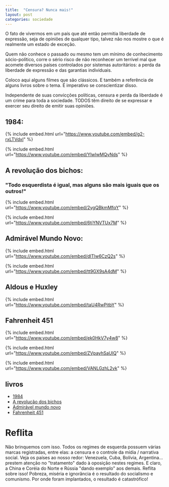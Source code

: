 ```yaml
---
title:  "Censura? Nunca mais!"
layout: post
categories: sociedade
---
```


O fato de vivermos em um país que até então permitia liberdade de expressão, seja de opiniões de qualquer tipo, talvez não nos mostre o que é realmente um estado de exceção.


Quem não conhece o passado ou mesmo tem um mínimo de conhecimento sócio-político, corre o sério risco de não reconhecer um terrível mal que acomete diversos países controlados por sistemas autoritários: a perda da liberdade de expressão e das garantias individuais.

Coloco aqui alguns filmes que são clássicos. E também a referência de alguns livros sobre o tema. É imperativo se conscientizar disso.

Independente de suas convicções políticas, censura e perda da liberdade é um crime para toda a sociedade. TODOS têm direito de se expressar e exercer seu direito de emitir suas opiniões.

## 1984:

{% include embed.html url="https://www.youtube.com/embed/g2-rxLTVdxI" %}

{% include embed.html url="https://www.youtube.com/embed/YlwlwMQyNds" %}

## A revolução dos bichos:
### "Todo esquerdista é igual, mas alguns são mais iguais que os outros!"

{% include embed.html url="https://www.youtube.com/embed/2ygQBkmMfqY" %}

{% include embed.html url="https://www.youtube.com/embed/6tjYNVTUx7M" %}

## Admirável Mundo Novo:

{% include embed.html url="https://www.youtube.com/embed/dITlw6CzQ2s" %}

{% include embed.html url="https://www.youtube.com/embed/tt9GX9sA4dM" %}

## Aldous e Huxley

{% include embed.html url="https://www.youtube.com/embed/taU4RwPitbY" %}

## Fahrenheit 451

{% include embed.html url="https://www.youtube.com/embed/ek0HkV7y4w8" %}

{% include embed.html url="https://www.youtube.com/embed/ZVpayhSaUlQ" %}

{% include embed.html url="https://www.youtube.com/embed/VANLGzhL2vk" %}

## livros

* [1984]
* [A revolução dos bichos]
* [Admirável mundo novo]
* [Fahrenheit 451]

# Reflita

Não brinquemos com isso. Todos os regimes de esquerda possuem várias marcas registradas, entre elas: a censura e o controle da mídia / narrativa social. Veja os países ao nosso redor: Venezuela, Cuba, Bolívia, Argentina... prestem atenção no "tratamento" dado à oposição nestes regimes. E claro, a China e Coréia do Norte e Rússia "dando exemplo" aos demais. Reflita sobre isso! Pobreza, miséria e ignorância é o resultado do socialismo e comunismo. Por onde foram implantados, o resultado é catastrófico!

[1984]: https://www.amazon.com.br/George-Orwell-1984-revolução-bichos/dp/6587885349/ref=sr_1_1_sspa?__mk_pt_BR=ÅMÅŽÕÑ&crid=3J1IG1XWCZJ1T&keywords=1984&qid=1666572376&qu=eyJxc2MiOiI0LjQ4IiwicXNhIjoiMy44MSIsInFzcCI6IjMuNzUifQ%3D%3D&sprefix=1984%2Caps%2C249&sr=8-1-spons&psc=1
[A revolução dos bichos]: https://www.amazon.com.br/revolução-dos-bichos-conto-fadas/dp/8535909559/ref=sr_1_5?crid=20PBGWKVO87GJ&keywords=a+revolução+dos+bichos&qid=1666572498&qu=eyJxc2MiOiIzLjY5IiwicXNhIjoiMi44NSIsInFzcCI6IjIuNjYifQ%3D%3D&sprefix=a+devo%2Caps%2C421&sr=8-5
[Admirável mundo novo]: https://www.amazon.com.br/Admirável-mundo-Aldous-Leonard-Huxley/dp/8525056006/ref=sr_1_2?__mk_pt_BR=ÅMÅŽÕÑ&crid=4FRJJZ8MMGZO&keywords=%5BAdmirável+mundo+novo%5D&qid=1666572536&sprefix=a+revolução+dos+bichos%2Caps%2C363&sr=8-2
[Fahrenheit 451]: https://www.amazon.com.br/Fahrenheit-451-Ray-Bradbury/dp/8525052248/ref=sr_1_6?__mk_pt_BR=ÅMÅŽÕÑ&crid=4FRJJZ8MMGZO&keywords=%5BAdmirável+mundo+novo%5D&qid=1666572536&sprefix=a+revolução+dos+bichos%2Caps%2C363&sr=8-6

